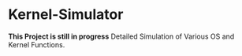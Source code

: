 # Kernel-Simulator
**This Project is still in progress**
Detailed Simulation of Various OS and Kernel Functions.

